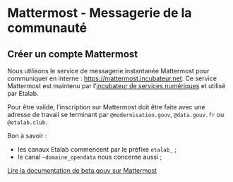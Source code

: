 # Mattermost - Messagerie de la communauté

## Créer un compte Mattermost

Nous utilisons le service de messagerie instantanée Mattermost pour communiquer en interne : https://mattermost.incubateur.net. Ce service Mattermost est maintenu par l’[incubateur de services numériques](https://beta.gouv.fr) et utilisé par Etalab.

Pour être valide, l’inscription sur Mattermost doit être faite avec une adresse de travail se terminant par `@modernisation.gouv`, `@data.gouv.fr` ou `@etalab.club`.

Bon à savoir :

* les canaux Etalab commencent par le préfixe `etalab_` ;
* le canal `~domaine_opendata` nous concerne aussi ;

[Lire la documentation de beta.gouv sur Mattermost](https://doc.incubateur.net/communaute/travailler-a-beta-gouv/jutilise-les-outils-de-la-communaute/mattermost)

